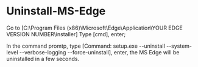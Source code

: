 # Uninstall-MS-Edge
Go to [C:\Program Files (x86)\Microsoft\Edge\Application\YOUR EDGE VERSION NUMBER\installer] Type [cmd], enter; 

In the command promtp, type [Command: setup.exe --uninstall --system-level --verbose-logging --force-uninstall], enter, the MS Edge will be uninstalled in a few seconds.
